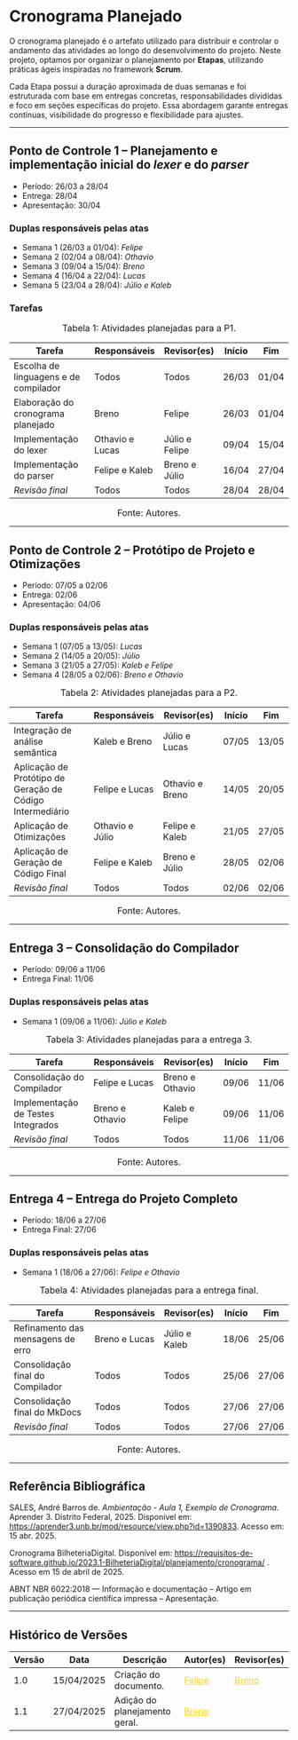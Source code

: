 # Cronograma Planejado

O cronograma planejado é o artefato utilizado para distribuir e controlar o andamento das atividades ao longo do desenvolvimento do projeto. Neste projeto, optamos por organizar o planejamento por **Etapas**, utilizando práticas ágeis inspiradas no framework **Scrum**.

Cada Etapa possui a duração aproximada de duas semanas e foi estruturada com base em entregas concretas, responsabilidades divididas e foco em seções específicas do projeto. Essa abordagem garante entregas contínuas, visibilidade do progresso e flexibilidade para ajustes.

---

## Ponto de Controle 1 – Planejamento e implementação inicial do _lexer_ e do _parser_
- Período: 26/03 a 28/04
- Entrega: 28/04
- Apresentação: 30/04

### Duplas responsáveis pelas atas
- Semana 1 (26/03 a 01/04): *Felipe*
- Semana 2 (02/04 a 08/04): *Othavio*
- Semana 3 (09/04 a 15/04): *Breno*
- Semana 4 (16/04 a 22/04): *Lucas*
- Semana 5 (23/04 a 28/04): *Júlio e Kaleb*

### Tarefas

<font size="3"><p style="text-align: center">Tabela 1: Atividades planejadas para a P1.</p></font>

| Tarefa                                      |      Responsáveis      |      Revisor(es)   |  Início |  Fim  |
|---------------------------------------------|------------------------|--------------------|---------| ----- |
| Escolha de linguagens e de compilador       | Todos                  | Todos              |  26/03  | 01/04 |
| Elaboração do cronograma planejado          | Breno                  | Felipe             |  26/03  | 01/04 |   
| Implementação do lexer                      | Othavio e Lucas        | Júlio e Felipe     |  09/04  | 15/04 |
| Implementação do parser                     | Felipe e Kaleb         | Breno e Júlio      |  16/04  | 27/04 |
| *Revisão final*                             | Todos                  | Todos              |  28/04  | 28/04 |

<font size="3"><p style="text-align: center">Fonte: Autores.</p></font>

---

## Ponto de Controle 2 – Protótipo de Projeto e Otimizações
- Período: 07/05 a 02/06
- Entrega: 02/06
- Apresentação: 04/06

### Duplas responsáveis pelas atas
- Semana 1 (07/05 a 13/05): *Lucas*
- Semana 2 (14/05 a 20/05): *Júlio*
- Semana 3 (21/05 a 27/05): *Kaleb e Felipe*
- Semana 4 (28/05 a 02/06): *Breno e Othavio*

<font size="3"><p style="text-align: center">Tabela 2: Atividades planejadas para a P2.</p></font>

| Tarefa                                                    |      Responsáveis      |      Revisor(es)   |  Início |  Fim  |
|-----------------------------------------------------------|------------------------|--------------------|---------| ----- |
| Integração de análise semântica                           | Kaleb e Breno          | Júlio e Lucas      |  07/05  | 13/05 |
| Aplicação de Protótipo de Geração de Código Intermediário | Felipe e Lucas         | Othavio e Breno    |  14/05  | 20/05 |
| Aplicação de Otimizações                                  | Othavio e Júlio        | Felipe e Kaleb     |  21/05  | 27/05 |
| Aplicação de Geração de Código Final                      | Felipe e Kaleb         | Breno e Júlio      |  28/05  | 02/06 |
| *Revisão final*                                           | Todos                  | Todos              |  02/06  | 02/06 |

<font size="3"><p style="text-align: center">Fonte: Autores.</p></font>

---

## Entrega 3 – Consolidação do Compilador
- Período: 09/06 a 11/06
- Entrega Final: 11/06

### Duplas responsáveis pelas atas
- Semana 1 (09/06 a 11/06): *Júlio e Kaleb*

<font size="3"><p style="text-align: center">Tabela 3: Atividades planejadas para a entrega 3.</p></font>

| Tarefa                                      |      Responsáveis      |      Revisor(es)   |  Início |  Fim  |
|---------------------------------------------|------------------------|--------------------|---------| ----- |
| Consolidação do Compilador                  |   Felipe e Lucas       |   Breno e Othavio  |  09/06  | 11/06 |
| Implementação de Testes Integrados          |   Breno e Othavio      |   Kaleb e Felipe   |  09/06  | 11/06 |  
| *Revisão final*                             |   Todos                |   Todos            |  11/06  | 11/06 |

<font size="3"><p style="text-align: center">Fonte: Autores.</p></font>

---

## Entrega 4 – Entrega do Projeto Completo
- Período: 18/06 a 27/06
- Entrega Final: 27/06

### Duplas responsáveis pelas atas
- Semana 1 (18/06 a 27/06): *Felipe e Othavio*

<font size="3"><p style="text-align: center">Tabela 4: Atividades planejadas para a entrega final.</p></font>

| Tarefa                                      |      Responsáveis      |      Revisor(es)   |  Início |  Fim  |
|---------------------------------------------|------------------------|--------------------|---------| ----- |
| Refinamento das mensagens de erro           |   Breno e Lucas        |   Júlio e Kaleb    |  18/06  | 25/06 |   
| Consolidação final do Compilador            |   Todos                |   Todos            |  25/06  | 27/06 |  
| Consolidação final do MkDocs                |   Todos                |   Todos            |  27/06  | 27/06 |         
| *Revisão final*                             |   Todos                |   Todos            |  27/06  | 27/06 |

<font size="3"><p style="text-align: center">Fonte: Autores.</p></font>

---

## Referência Bibliográfica

SALES, André Barros de. *Ambientação - Aula 1, Exemplo de Cronograma*. Aprender 3. Distrito Federal, 2025. Disponível em: <https://aprender3.unb.br/mod/resource/view.php?id=1390833>. Acesso em: 15 abr. 2025.

Cronograma BilheteriaDigital. Disponível em: <https://requisitos-de-software.github.io/2023.1-BilheteriaDigital/planejamento/cronograma/> . Acesso em 15 de abril de 2025.

ABNT NBR 6022:2018 — Informação e documentação – Artigo em publicação periódica científica impressa – Apresentação.

---

## Histórico de Versões


| Versão | Data | Descrição | Autor(es) | Revisor(es) |
|--------|------|-----------|-----------|-------------|
| 1.0    | 15/04/2025 | Criação do documento. | <a style="color:gold;" href="https://github.com/FelipeFreire-gf" target="_blank">Felipe</a> | <a style="color:gold;" href="https://github.com/brenoalexandre0" target="_blank">Breno</a> |
| 1.1    | 27/04/2025 | Adição do planejamento geral. | <a style="color:gold;" href="https://github.com/brenoalexandre0" target="_blank">Breno</a> |  |